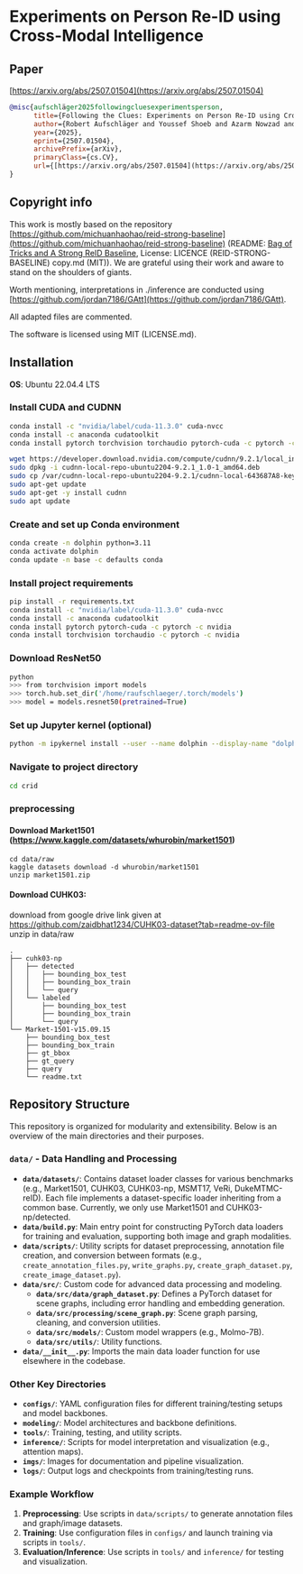 # Experiments on Person Re-ID using Cross-Modal Intelligence

## Paper

[https://arxiv.org/abs/2507.01504](https://arxiv.org/abs/2507.01504)

```bibtex
@misc{aufschläger2025followingcluesexperimentsperson,
      title={Following the Clues: Experiments on Person Re-ID using Cross-Modal Intelligence}, 
      author={Robert Aufschläger and Youssef Shoeb and Azarm Nowzad and Michael Heigl and Fabian Bally and Martin Schramm},
      year={2025},
      eprint={2507.01504},
      archivePrefix={arXiv},
      primaryClass={cs.CV},
      url={[https://arxiv.org/abs/2507.01504](https://arxiv.org/abs/2507.01504)}, 
}
```

## Copyright info

This work is mostly based on the repository [https://github.com/michuanhaohao/reid-strong-baseline](https://github.com/michuanhaohao/reid-strong-baseline) (README: [Bag of Tricks and A Strong ReID Baseline](#bag-of-tricks-and-a-strong-reid-baseline), License: LICENCE (REID-STRONG-BASELINE) copy.md (MIT)). We are grateful using their work and aware to stand on the shoulders of giants.

Worth mentioning, interpretations in ./inference are conducted using [https://github.com/jordan7186/GAtt](https://github.com/jordan7186/GAtt).

All adapted files are commented.

The software is licensed using MIT (LICENSE.md).


## Installation

**OS**: Ubuntu 22.04.4 LTS

### Install CUDA and CUDNN

```bash
conda install -c "nvidia/label/cuda-11.3.0" cuda-nvcc
conda install -c anaconda cudatoolkit
conda install pytorch torchvision torchaudio pytorch-cuda -c pytorch -c nvidia

wget https://developer.download.nvidia.com/compute/cudnn/9.2.1/local_installers/cudnn-local-repo-ubuntu2204-9.2.1_1.0-1_amd64.deb
sudo dpkg -i cudnn-local-repo-ubuntu2204-9.2.1_1.0-1_amd64.deb
sudo cp /var/cudnn-local-repo-ubuntu2204-9.2.1/cudnn-local-643687A8-keyring.gpg /usr/share/keyrings/
sudo apt-get update
sudo apt-get -y install cudnn
sudo apt update
```

### Create and set up Conda environment

```bash
conda create -n dolphin python=3.11
conda activate dolphin
conda update -n base -c defaults conda
```

### Install project requirements

```bash
pip install -r requirements.txt
conda install -c "nvidia/label/cuda-11.3.0" cuda-nvcc
conda install -c anaconda cudatoolkit
conda install pytorch pytorch-cuda -c pytorch -c nvidia
conda install torchvision torchaudio -c pytorch -c nvidia
```

### Download ResNet50
```bash
python
>>> from torchvision import models
>>> torch.hub.set_dir('/home/raufschlaeger/.torch/models')
>>> model = models.resnet50(pretrained=True)
```

### Set up Jupyter kernel (optional)

```bash
python -m ipykernel install --user --name dolphin --display-name "dolphin"
```

### Navigate to project directory

```bash
cd crid
```

### preprocessing

#### Download Market1501 (https://www.kaggle.com/datasets/whurobin/market1501)
```
cd data/raw
kaggle datasets download -d whurobin/market1501
unzip market1501.zip
```

#### Download CUHK03:
download from google drive link given at https://github.com/zaidbhat1234/CUHK03-dataset?tab=readme-ov-file
unzip in data/raw

```
.
├── cuhk03-np
│   ├── detected
│   │   ├── bounding_box_test
│   │   ├── bounding_box_train
│   │   └── query
│   └── labeled
│       ├── bounding_box_test
│       ├── bounding_box_train
│       └── query
└── Market-1501-v15.09.15
    ├── bounding_box_test
    ├── bounding_box_train
    ├── gt_bbox
    ├── gt_query
    ├── query
    └── readme.txt
```

## Repository Structure

This repository is organized for modularity and extensibility. Below is an overview of the main directories and their purposes.

### `data/` - Data Handling and Processing

- **`data/datasets/`**: Contains dataset loader classes for various benchmarks (e.g., Market1501, CUHK03, CUHK03-np, MSMT17, VeRi, DukeMTMC-reID). Each file implements a dataset-specific loader inheriting from a common base. Currently, we only use Market1501 and CUHK03-np/detected.
- **`data/build.py`**: Main entry point for constructing PyTorch data loaders for training and evaluation, supporting both image and graph modalities.
- **`data/scripts/`**: Utility scripts for dataset preprocessing, annotation file creation, and conversion between formats (e.g., `create_annotation_files.py`,
`write_graphs.py`, `create_graph_dataset.py`, `create_image_dataset.py`).
- **`data/src/`**: Custom code for advanced data processing and modeling.
  - **`data/src/data/graph_dataset.py`**: Defines a PyTorch dataset for scene graphs, including error handling and embedding generation.
  - **`data/src/processing/scene_graph.py`**: Scene graph parsing, cleaning, and conversion utilities.
  - **`data/src/models/`**: Custom model wrappers (e.g., Molmo-7B).
  - **`data/src/utils/`**: Utility functions.
- **`data/__init__.py`**: Imports the main data loader function for use elsewhere in the codebase.

### Other Key Directories

- **`configs/`**: YAML configuration files for different training/testing setups and model backbones.
- **`modeling/`**: Model architectures and backbone definitions.
- **`tools/`**: Training, testing, and utility scripts.
- **`inference/`**: Scripts for model interpretation and visualization (e.g., attention maps).
- **`imgs/`**: Images for documentation and pipeline visualization.
- **`logs/`**: Output logs and checkpoints from training/testing runs.

### Example Workflow

1. **Preprocessing**: Use scripts in `data/scripts/` to generate annotation files and graph/image datasets.
2. **Training**: Use configuration files in `configs/` and launch training via scripts in `tools/`.
3. **Evaluation/Inference**: Use scripts in `tools/` and `inference/` for testing and visualization.
